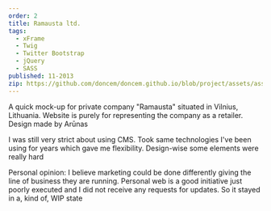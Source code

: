 ```yaml
---
order: 2
title: Ramausta ltd.
tags:
  - xFrame
  - Twig
  - Twitter Bootstrap
  - jQuery
  - SASS
published: 11-2013
zip: https://github.com/doncem/doncem.github.io/blob/project/assets/assets/projects/ramausta.zip
---
```


A quick mock-up for private company "Ramausta" situated in Vilnius, Lithuania.
Website is purely for representing the company as a retailer.
Design made by Arūnas

I was still very strict about using CMS.
Took same technologies I've been using for years which gave me flexibility.
Design-wise some elements were really hard

Personal opinion: I believe marketing could be done differently giving the line of business they are running.
Personal web is a good initiative just poorly executed and I did not receive any requests for updates.
So it stayed in a, kind of, WIP state

